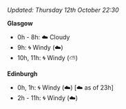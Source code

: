 *Updated: Thursday 12th October 22:30*

**Glasgow**

* 0h - 8h: :cloud: Cloudy
* 9h: :cyclone: Windy (:cloud:)
* 10h, 11h: :cyclone: Windy (:partly_sunny:)

**Edinburgh**

* 0h, 1h: :cyclone: Windy (:cloud:) [:cloud: as of 23h]
* 2h - 11h: :cyclone: Windy (:cloud:)
